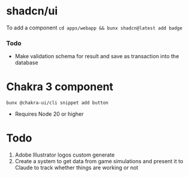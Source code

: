 # shadcn/ui
To add a component `cd apps/webapp && bunx shadcn@latest add badge`

### Todo
- Make validation schema for result and save as transaction into the database

# Chakra 3 component

`bunx @chakra-ui/cli snippet add button`
* Requires Node 20 or higher

# Todo

1. Adobe Illustrator logos custom generate
2. Create a system to get data from game simulations and present it to Claude to track whether things are working or not
